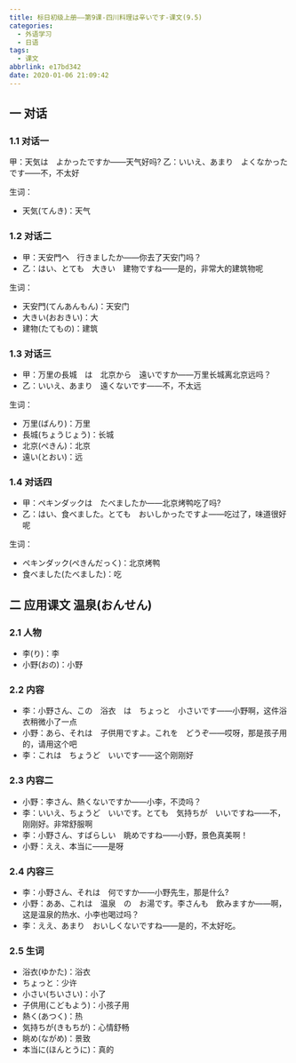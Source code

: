```yaml
---
title: 标日初级上册——第9课-四川料理は辛いです-课文(9.5)
categories:
  - 外语学习
  - 日语
tags:
  - 课文
abbrlink: e17bd342
date: 2020-01-06 21:09:42
---
```

## 一 对话

### 1.1 对话一

甲：天気は　よかったですか——天气好吗?
乙：いいえ、あまり　よくなかったです——不，不太好

<!--more-->

生词：  

* 天気(てんき)：天气

### 1.2 对话二

* 甲：天安門へ　行きましたか——你去了天安门吗？
* 乙：はい、とても　大きい　建物ですね——是的，非常大的建筑物呢

生词：  

* 天安門(てんあんもん)：天安门
* 大きい(おおきい)：大
* 建物(たてもの)：建筑

### 1.3 对话三

* 甲：万里の長城　は　北京から　遠いですか——万里长城离北京远吗？
* 乙：いいえ、あまり　遠くないです——不，不太远

生词：  

* 万里(ばんり)：万里
* 長城(ちょうじょう)：长城
* 北京(ぺきん)：北京
* 遠い(とおい)：远

### 1.4 对话四

* 甲：ペキンダックは　たべましたか——北京烤鸭吃了吗?
* 乙：はい、食べました。とても　おいしかったですよ——吃过了，味道很好呢

生词：  

* ペキンダック(ぺきんだっく)：北京烤鸭
* 食べました(たべました)：吃

## 二 应用课文  温泉(おんせん)

### 2.1 人物

* 李(り)：李
* 小野(おの)：小野

### 2.2 内容

* 李：小野さん、この　浴衣　は　ちょっと　小さいです——小野啊，这件浴衣稍微小了一点
* 小野：あら、それは　子供用ですよ。これを　どうぞ——哎呀，那是孩子用的，请用这个吧
* 李：これは　ちょうど　いいです——这个刚刚好

### 2.3 内容二

* 小野：李さん、熱くないですか——小李，不烫吗？
* 李：いいえ、ちょうど　いいです。とても　気持ちが　いいですね——不，刚刚好。非常舒服啊
* 李：小野さん、すばらしい　眺めですね——小野，景色真美啊！
* 小野：ええ、本当に——是呀

### 2.4 内容三

* 李：小野さん、それは　何ですか——小野先生，那是什么?
* 小野：ああ、これは　温泉　の　お湯です。李さんも　飲みますか——啊，这是温泉的热水、小李也喝过吗？
* 李：ええ、あまり　おいしくないですね——是的，不太好吃。

### 2.5 生词

* 浴衣(ゆかた)：浴衣
* ちょっと：少许
* 小さい(ちいさい)：小了
* 子供用(こどもよう)：小孩子用
* 熱く(あつく)：热
* 気持ちが(きもちが)：心情舒畅
* 眺め(ながめ)：景致
* 本当に(ほんとうに)：真的